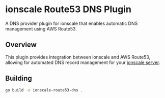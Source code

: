 # ionscale Route53 DNS Plugin

A DNS provider plugin for ionscale that enables automatic DNS management using AWS Route53.

## Overview

This plugin provides integration between ionscale and AWS Route53, allowing for automated DNS record management for your [ionscale server](https://github.com/jsiebens/ionscale).


## Building

```bash
go build -o ionscale-route53-dns .
```

